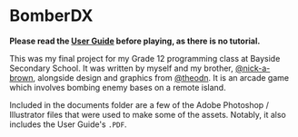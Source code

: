 # BomberDX
**Please read the [User Guide](https://github.com/matthew-e-brown/BomberDX/blob/master/Documents/User%20Guide%201.1.pdf) before playing, as there is no tutorial.**

This was my final project for my Grade 12 programming class at Bayside Secondary School. It was written by myself and my brother, [@nick-a-brown](https://github.com/nick-a-brown), alongside design and graphics from [@theodn](https://github.com/theodn). It is an arcade game which involves bombing enemy bases on a remote island.

Included in the documents folder are a few of the Adobe Photoshop / Illustrator files that were used to make some of the assets. Notably, it also includes the User Guide's `.PDF`.
